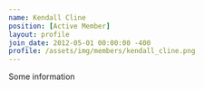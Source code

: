 ```yaml
---
name: Kendall Cline
position: [Active Member]
layout: profile
join_date: 2012-05-01 00:00:00 -400
profile: /assets/img/members/kendall_cline.png
---
```

Some information